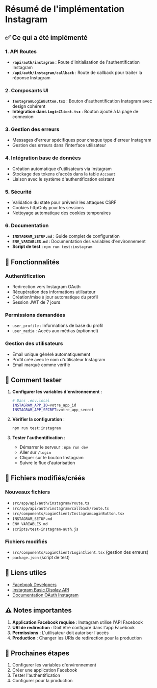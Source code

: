 # Résumé de l'implémentation Instagram

## ✅ Ce qui a été implémenté

### 1. API Routes

- **`/api/auth/instagram`** : Route d'initialisation de l'authentification Instagram
- **`/api/auth/instagram/callback`** : Route de callback pour traiter la réponse Instagram

### 2. Composants UI

- **`InstagramLoginButton.tsx`** : Bouton d'authentification Instagram avec design cohérent
- **Intégration dans `LoginClient.tsx`** : Bouton ajouté à la page de connexion

### 3. Gestion des erreurs

- Messages d'erreur spécifiques pour chaque type d'erreur Instagram
- Gestion des erreurs dans l'interface utilisateur

### 4. Intégration base de données

- Création automatique d'utilisateurs via Instagram
- Stockage des tokens d'accès dans la table `Account`
- Liaison avec le système d'authentification existant

### 5. Sécurité

- Validation du state pour prévenir les attaques CSRF
- Cookies httpOnly pour les sessions
- Nettoyage automatique des cookies temporaires

### 6. Documentation

- **`INSTAGRAM_SETUP.md`** : Guide complet de configuration
- **`ENV_VARIABLES.md`** : Documentation des variables d'environnement
- **Script de test** : `npm run test:instagram`

## 🔧 Fonctionnalités

### Authentification

- Redirection vers Instagram OAuth
- Récupération des informations utilisateur
- Création/mise à jour automatique du profil
- Session JWT de 7 jours

### Permissions demandées

- `user_profile` : Informations de base du profil
- `user_media` : Accès aux médias (optionnel)

### Gestion des utilisateurs

- Email unique généré automatiquement
- Profil créé avec le nom d'utilisateur Instagram
- Email marqué comme vérifié

## 🚀 Comment tester

1. **Configurer les variables d'environnement** :

   ```bash
   # Dans .env.local
   INSTAGRAM_APP_ID=votre_app_id
   INSTAGRAM_APP_SECRET=votre_app_secret
   ```

2. **Vérifier la configuration** :

   ```bash
   npm run test:instagram
   ```

3. **Tester l'authentification** :
   - Démarrer le serveur : `npm run dev`
   - Aller sur `/login`
   - Cliquer sur le bouton Instagram
   - Suivre le flux d'autorisation

## 📁 Fichiers modifiés/créés

### Nouveaux fichiers

- `src/app/api/auth/instagram/route.ts`
- `src/app/api/auth/instagram/callback/route.ts`
- `src/components/LoginClient/InstagramLoginButton.tsx`
- `INSTAGRAM_SETUP.md`
- `ENV_VARIABLES.md`
- `scripts/test-instagram-auth.js`

### Fichiers modifiés

- `src/components/LoginClient/LoginClient.tsx` (gestion des erreurs)
- `package.json` (script de test)

## 🔗 Liens utiles

- [Facebook Developers](https://developers.facebook.com/)
- [Instagram Basic Display API](https://developers.facebook.com/docs/instagram-basic-display-api)
- [Documentation OAuth Instagram](https://developers.facebook.com/docs/instagram-basic-display-api/getting-started)

## ⚠️ Notes importantes

1. **Application Facebook requise** : Instagram utilise l'API Facebook
2. **URI de redirection** : Doit être configuré dans l'app Facebook
3. **Permissions** : L'utilisateur doit autoriser l'accès
4. **Production** : Changer les URIs de redirection pour la production

## 🎯 Prochaines étapes

1. Configurer les variables d'environnement
2. Créer une application Facebook
3. Tester l'authentification
4. Configurer pour la production
